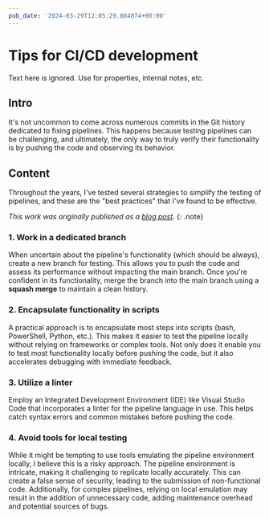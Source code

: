 ```yaml
---
pub_date: '2024-03-29T12:05:29.884874+00:00'
---
```

# Tips for CI/CD development

Text here is ignored. Use for properties, internal notes, etc.

## Intro

It's not uncommon to come across numerous commits in the Git history dedicated to fixing pipelines. This happens because testing pipelines can be challenging, and ultimately, the only way to truly verify their functionality is by pushing the code and observing its behavior.

## Content

Throughout the years, I've tested several strategies to simplify the testing of pipelines, and these are the "best practices" that I've found to be effective.

_This work was originally published as a [blog post](/blog/tips_cicd_development.html)._
{: .note}

### 1. Work in a dedicated branch

When uncertain about the pipeline's functionality (which should be always), create a new branch for testing. This allows you to push the code and assess its performance without impacting the main branch. Once you're confident in its functionality, merge the branch into the main branch using a **squash merge** to maintain a clean history.

### 2. Encapsulate functionality in scripts

A practical approach is to encapsulate most steps into scripts (bash, PowerShell, Python, etc.). This makes it easier to test the pipeline locally without relying on frameworks or complex tools. Not only does it enable you to test most functionality locally before pushing the code, but it also accelerates debugging with immediate feedback.

### 3. Utilize a linter

Employ an Integrated Development Environment (IDE) like Visual Studio Code that incorporates a linter for the pipeline language in use. This helps catch syntax errors and common mistakes before pushing the code.

### 4. Avoid tools for local testing

While it might be tempting to use tools emulating the pipeline environment locally, I believe this is a risky approach. The pipeline environment is intricate, making it challenging to replicate locally accurately. This can create a false sense of security, leading to the submission of non-functional code. Additionally, for complex pipelines, relying on local emulation may result in the addition of unnecessary code, adding maintenance overhead and potential sources of bugs.
